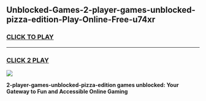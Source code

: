 
## Unblocked-Games-2-player-games-unblocked-pizza-edition-Play-Online-Free-u74xr
<h3>
<a href="https://premium76.site?title=2-player-games-unblocked-pizza-edition&ref=26A">CLICK TO PLAY</a></h3>
<hr>

<h3>
<a href="https://premium76.site?title=2-player-games-unblocked-pizza-edition&ref=26A">CLICK 2 PLAY</a>
  
</h3>

<a href="https://premium76.site?title=2-player-games-unblocked-pizza-edition&ref=26A"><img src="https://clearcache.store/games.png"></a>


**2-player-games-unblocked-pizza-edition games unblocked: Your Gateway to Fun and Accessible Online Gaming**
